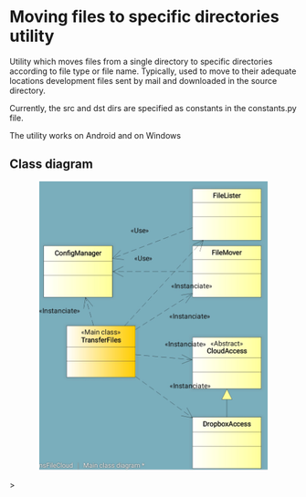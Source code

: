 # Moving files to specific directories utility
Utility which moves files from a single directory to specific directories according to file type or file name. Typically, used to move to their adequate locations development files sent by mail and downloaded in the source directory.

Currently, the src and dst dirs are specified as constants in the constants.py file.

The utility works on Android and on Windows 

## Class diagram
<p align="center">
  <img src="images/class_diagram.jpg" width="400" title="Class diagram">
</p>
>